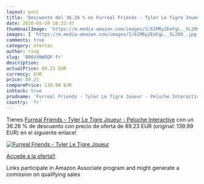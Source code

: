 ```yaml
---
layout: post
title: 'Descuento del 36.26 % en Furreal Friends - Tyler Le Tigre Joueur '
date: 2020-05-28 16:33:47
thumbnailImage: 'https://m.media-amazon.com/images/I/61MRy2EeFgL._SL200_.jpg'
images: [ 'https://m.media-amazon.com/images/I/61MRy2EeFgL._SL200_.jpg' ]
comments: true
category: ofertas
author: ring
slug: 'B06VXNWDQF-fr'
description:
actualPrice: 89.23 EUR
currency: EUR
price: 89.23
comparePrice: 139.99 EUR
inStock: true
prodname: 'Furreal Friends - Tyler Le Tigre Joueur - Peluche Interactive'
country: 'fr'
---
```


Tienes [Furreal Friends - Tyler Le Tigre Joueur - Peluche Interactive](https://www.amazon.fr/dp/B06VXNWDQF/?tag=tolees0d-21) con un 36.26 % de descuento con precio de oferta de 89.23 EUR (original: 139.99 EUR) en el siguiente enlace!

[![Furreal Friends - Tyler Le Tigre Joueur ](https://m.media-amazon.com/images/I/61MRy2EeFgL._SL200_.jpg)](https://www.amazon.fr/dp/B06VXNWDQF/?tag=tolees0d-21)

[Accede a la oferta!!](https://www.amazon.fr/dp/B06VXNWDQF/?tag=tolees0d-21)

Links participate in Amazon Associate program and might generate a comission on qualifying sales


